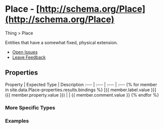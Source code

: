 # Place - [http://schema.org/Place](http://schema.org/Place)

Thing > Place

Entities that have a somewhat fixed, physical extension.

* [Open Issues](#)
* [Leave Feedback](#)


## Properties

Property | Expected Type | Description 
:--- | :--- | :--- | :--- 
{% for member in site.data.Place-properties.results.bindings %} [{{ member.label.value }}]({{ member.property.value }}) |  | {{ member.comment.value }} 
{% endfor %}


### More Specific Types

### Examples

